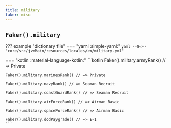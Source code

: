 ```yaml
---
title: military
faker: misc
---
```


## `Faker().military`

??? example "dictionary file"
    === "yaml :simple-yaml:"
        ```yaml
        --8<-- "core/src/jvmMain/resources/locales/en/military.yml"
        ```

=== "kotlin :material-language-kotlin:"
    ```kotlin
    Faker().military.armyRank() // => Private

    Faker().military.marinesRank() // => Private

    Faker().military.navyRank() // => Seaman Recruit

    Faker().military.coastGuardRank() // => Seaman Recruit

    Faker().military.airForceRank() // => Airman Basic

    Faker().military.spaceForceRank() // => Airman Basic

    Faker().military.dodPaygrade() // => E-1
    ```
